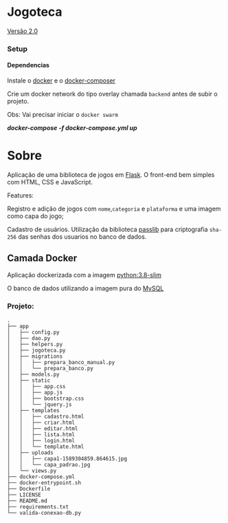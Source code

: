 # Jogoteca

[Versão 2.0]('https://hub.docker.com/repository/docker/dansolo7/jogoteca/tags?page=1')

### Setup

#### Dependencias

Instale o [docker]('https://docs.docker.com/engine/install/') e o
[docker-composer]('https://docs.docker.com/compose/install/')

Crie um docker network do tipo overlay chamada `backend` antes de subir o projeto.

Obs: Vai precisar iniciar o `docker swarm`

***docker-compose -f docker-compose.yml up***

# Sobre
Aplicação de uma biblioteca de jogos em [Flask]('https://flask.palletsprojects.com/en/1.1.x/'). O front-end bem simples
com HTML, CSS e JavaScript.

Features:

Registro e adição de jogos com `nome`,`categoria` e `plataforma` e uma imagem como capa do jogo;

Cadastro de usuários. Utilização da biblioteca [passlib]('https://passlib.readthedocs.io/en/stable/')
para criptografia `sha-256` das senhas dos usuarios no banco de dados.

## Camada Docker

Aplicação dockerizada com a imagem [python:3.8-slim]('https://hub.docker.com/_/python')

O banco de dados utilizando a imagem pura do [MySQL]('https://hub.docker.com/_/mysql')


### Projeto:

```
.
├── app
│   ├── config.py
│   ├── dao.py
│   ├── helpers.py
│   ├── jogoteca.py
│   ├── migrations
│   │   ├── prepara_banco_manual.py
│   │   └── prepara_banco.py
│   ├── models.py
│   ├── static
│   │   ├── app.css
│   │   ├── app.js
│   │   ├── bootstrap.css
│   │   └── jquery.js
│   ├── templates
│   │   ├── cadastro.html
│   │   ├── criar.html
│   │   ├── editar.html
│   │   ├── lista.html
│   │   ├── login.html
│   │   └── template.html
│   ├── uploads
│   │   ├── capa1-1589304859.864615.jpg
│   │   └── capa_padrao.jpg
│   └── views.py
├── docker-compose.yml
├── docker-entrypoint.sh
├── Dockerfile
├── LICENSE
├── README.md
├── requirements.txt
└── valida-conexao-db.py
```
